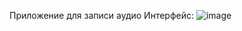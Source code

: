 Приложение для записи аудио
Интерфейс:
![image](https://github.com/user-attachments/assets/734430b5-4c6d-4e08-a724-248a17956237)
